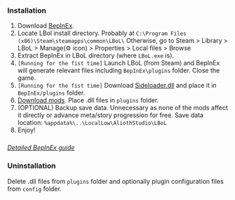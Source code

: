 
### Installation


1. Download [BepInEx](https://github.com/BepInEx/BepInEx/releases/download/v5.4.21/BepInEx_x64_5.4.21.0.zip).
2. Locate LBol install directory. Probably at `C:\Program Files (x86)\Steam\steamapps\common\LBoL\` Otherwise, go to Steam > Library > LBoL > Manage(:gear: icon) > Properties > Local files > Browse
3. Extract BepInEx in LBoL directory (where `LBoL.exe` is).
4. `[Running for the fist time]` Launch LBoL (from Steam) and BepInEx will generate relevant files including `BepInEx\plugins` folder. Close the game.
5. `[Running for the fist time]` Download [Sideloader.dll](https://github.com/Neoshrimp/LBoL-Entity-Sideloader/blob/master/src/LBoL-Entity-Sideloader/LBoL-Entity-Sideloader.dll) and place it in `BepInEx/plugins` folder.
6. [Download mods](https://github.com/Neoshrimp/LBoL-Entity-Sideloader#the-mods). Place .dll files in `plugins` folder.
7. (OPTIONAL) Backup save data. Unnecessary as none of the mods affect it directly or advance meta/story progression for free. Save data location: `%appdata%\..\LocalLow\AliothStudio\LBoL`
8. Enjoy!

### 
[*Detailed BepInEx guide*](https://docs.bepinex.dev/master/articles/user_guide/installation/unity_mono.html) 

### Uninstallation
Delete .dll files from `plugins` folder and optionally plugin configuration files from `config` folder.
